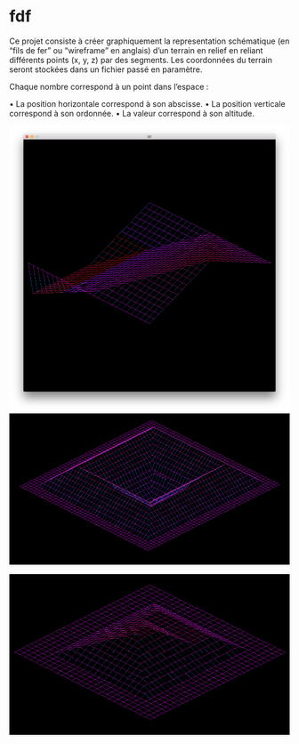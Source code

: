 # fdf

Ce projet consiste à créer graphiquement la representation schématique (en “fils de
fer” ou “wireframe” en anglais) d’un terrain en relief en reliant différents points (x, y,
z) par des segments. Les coordonnées du terrain seront stockées dans un fichier passé en
paramètre.

Chaque nombre correspond à un point dans l’espace :

• La position horizontale correspond à son abscisse.
• La position verticale correspond à son ordonnée.
• La valeur correspond à son altitude.

![alt text](https://github.com/GentleOrea/fdf/blob/master/png/img1.png)
![alt text](https://github.com/GentleOrea/fdf/blob/master/png/img2.png)

![alt text](https://github.com/GentleOrea/fdf/blob/master/png/img3.png)
